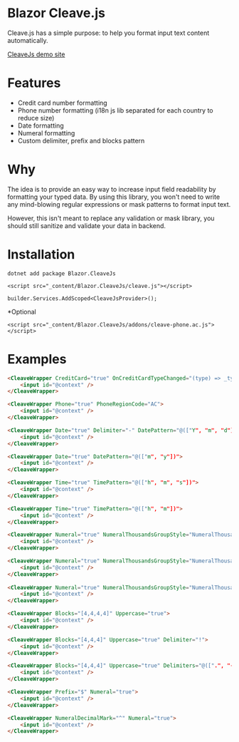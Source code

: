 # Blazor Cleave.js

Cleave.js has a simple purpose: to help you format input text content automatically.

[CleaveJs demo site](https://nosir.github.io/cleave.js/)

# Features

- Credit card number formatting
- Phone number formatting (i18n js lib separated for each country to reduce size)
- Date formatting
- Numeral formatting
- Custom delimiter, prefix and blocks pattern

# Why

The idea is to provide an easy way to increase input field readability by formatting your typed data. By using this library, you won't need to write any mind-blowing regular expressions or mask patterns to format input text.

However, this isn't meant to replace any validation or mask library, you should still sanitize and validate your data in backend.

# Installation

`dotnet add package Blazor.CleaveJs`

`<script src="_content/Blazor.CleaveJs/cleave.js"></script>`

`builder.Services.AddScoped<CleaveJsProvider>();`

*Optional

`<script src="_content/Blazor.CleaveJs/addons/cleave-phone.ac.js"></script>`


# Examples

```html
<CleaveWrapper CreditCard="true" OnCreditCardTypeChanged="(type) => _type = type">
    <input id="@context" />
</CleaveWrapper>

<CleaveWrapper Phone="true" PhoneRegionCode="AC">
    <input id="@context" />
</CleaveWrapper>

<CleaveWrapper Date="true" Delimiter="-" DatePattern="@(["Y", "m", "d"])">
    <input id="@context" />
</CleaveWrapper>

<CleaveWrapper Date="true" DatePattern="@(["m", "y"])">
    <input id="@context" />
</CleaveWrapper>

<CleaveWrapper Time="true" TimePattern="@(["h", "m", "s"])">
    <input id="@context" />
</CleaveWrapper>

<CleaveWrapper Time="true" TimePattern="@(["h", "m"])">
    <input id="@context" />
</CleaveWrapper>

<CleaveWrapper Numeral="true" NumeralThousandsGroupStyle="NumeralThousandsGroupStyleType.Thousand">
    <input id="@context" />
</CleaveWrapper>

<CleaveWrapper Numeral="true" NumeralThousandsGroupStyle="NumeralThousandsGroupStyleType.Lakh">
    <input id="@context" />
</CleaveWrapper>
    
<CleaveWrapper Numeral="true" NumeralThousandsGroupStyle="NumeralThousandsGroupStyleType.Wan">
    <input id="@context" />
</CleaveWrapper>

<CleaveWrapper Blocks="[4,4,4,4]" Uppercase="true">
    <input id="@context" />
</CleaveWrapper>

<CleaveWrapper Blocks="[4,4,4]" Uppercase="true" Delimiter="!">
    <input id="@context" />
</CleaveWrapper>

<CleaveWrapper Blocks="[4,4,4]" Uppercase="true" Delimiters="@([".", "-", "."])">
    <input id="@context" />
</CleaveWrapper>

<CleaveWrapper Prefix="$" Numeral="true">
    <input id="@context" />
</CleaveWrapper>

<CleaveWrapper NumeralDecimalMark="^" Numeral="true">
    <input id="@context" />
</CleaveWrapper>
```